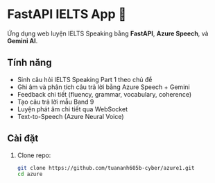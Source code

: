 # FastAPI IELTS App 🎤

Ứng dụng web luyện IELTS Speaking bằng **FastAPI**, **Azure Speech**, và **Gemini AI**.

## Tính năng
- Sinh câu hỏi IELTS Speaking Part 1 theo chủ đề
- Ghi âm và phân tích câu trả lời bằng Azure Speech + Gemini
- Feedback chi tiết (fluency, grammar, vocabulary, coherence)
- Tạo câu trả lời mẫu Band 9
- Luyện phát âm chi tiết qua WebSocket
- Text-to-Speech (Azure Neural Voice)

## Cài đặt

1. Clone repo:
   ```bash
   git clone https://github.com/tuananh605b-cyber/azure1.git
   cd azure

